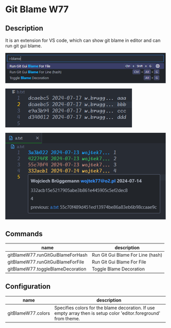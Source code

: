 # Git Blame W77

## Description

It is an extension for VS code, which can show git blame in editor and can run git gui blame.

![Git Blame screeshot 1](images/screenshot1.png)

![Git Blame screeshot 2](images/screenshot2.png)

![Git Blame screeshot 3](images/screenshot3.png)

## Commands
| name | description |
| - | - |
gitBlameW77.runGitGuiBlameForHash | Run Git Gui Blame For Line (hash)
gitBlameW77.runGitGuiBlameForFile | Run Git Gui Blame For File
gitBlameW77.toggleBlameDecoration | Toggle Blame Decoration

## Configuration
| name | description |
| - | - |
gitBlameW77.colors | Specifies colors for the blame decoration. If use empty array then is setup color 'editor.foreground' from theme.

